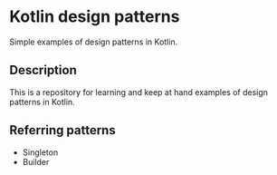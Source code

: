 
# Kotlin design patterns

Simple examples of design patterns in Kotlin.

## Description

This is  a repository for learning and keep at hand examples of design patterns in Kotlin.

## Referring patterns

- Singleton
- Builder


